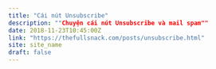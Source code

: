 ```yaml
---
title: "Cái nút Unsubscribe"
description: ""Chuyện cái nút Unsubscribe và mail spam""
date: 2018-11-23T10:45:00Z
link: "https://thefullsnack.com/posts/unsubscribe.html"
site: site_name
draft: false
---
```

